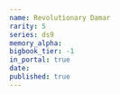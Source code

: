 ```yaml
---
name: Revolutionary Damar
rarity: 5
series: ds9
memory_alpha:
bigbook_tier: -1
in_portal: true
date:
published: true
---
```



